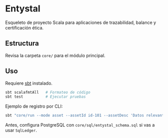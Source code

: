 # Entystal

Esqueleto de proyecto Scala para aplicaciones de trazabilidad, balance y certificación ética.

## Estructura

Revisa la carpeta `core/` para el módulo principal.

## Uso

Requiere [sbt](https://www.scala-sbt.org/) instalado.

```bash
sbt scalafmtAll   # Formateo de código
sbt test          # Ejecutar pruebas
```

Ejemplo de registro por CLI:

```bash
sbt "core/run --mode asset --assetId id-101 --assetDesc 'Datos relevantes CLI'"
```

Antes, configura PostgreSQL con `core/sql/entystal_schema.sql` si vas a usar `SqlLedger`.
